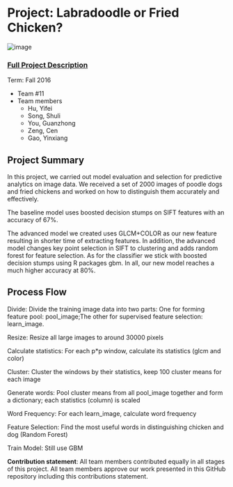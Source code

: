 # Project: Labradoodle or Fried Chicken? 
![image](https://s-media-cache-ak0.pinimg.com/236x/6b/01/3c/6b013cd759c69d17ffd1b67b3c1fbbbf.jpg)
### [Full Project Description](doc/project3_desc.html)

Term: Fall 2016

+ Team #11
+ Team members
     + Hu, Yifei
     + Song, Shuli
     + You, Guanzhong 
     + Zeng, Cen 
     + Gao, Yinxiang

## Project Summary

In this project, we carried out model evaluation and selection for predictive analytics on image data. We received a set of 2000 images of poodle dogs and fried chickens and worked on how to distinguish them accurately and effectively.

The baseline model uses boosted decision stumps on SIFT features with an accuracy of 67%.

The advanced model we created uses GLCM+COLOR as our new feature resulting in shorter time of extracting features.
In addition, the advanced model changes key point selection in SIFT to clustering and adds random forest for feature selection. 
As for the classifier we stick with boosted decision stumps using R packages gbm.
In all, our new model reaches a much higher accuracy at 80%.

## Process Flow

Divide:	Divide the training image data into two parts: 	One for forming feature pool: pool_image;The other for supervised feature selection: learn_image.

Resize:	Resize all large images to around 30000 pixels

Calculate statistics:	For each p*p window, calculate its statistics (glcm and color)

Cluster: Cluster the windows by their statistics, keep 100 cluster means for each image

Generate words:	Pool cluster means from all  pool_image together and form a dictionary; each statistics (column) is scaled

Word Frequency:	For each learn_image, calculate word frequency

Feature Selection: Find the most useful words in distinguishing chicken and dog (Random Forest)

Train Model: Still use GBM

	
**Contribution statement**: All team members contributed equally in all stages of this project. All team members approve our work presented in this GitHub repository including this contributions statement. 



